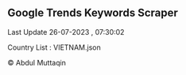 

## Google Trends Keywords Scraper 
 
Last Update 26-07-2023 , 07:30:02

Country List :
VIETNAM.json



© Abdul Muttaqin 
